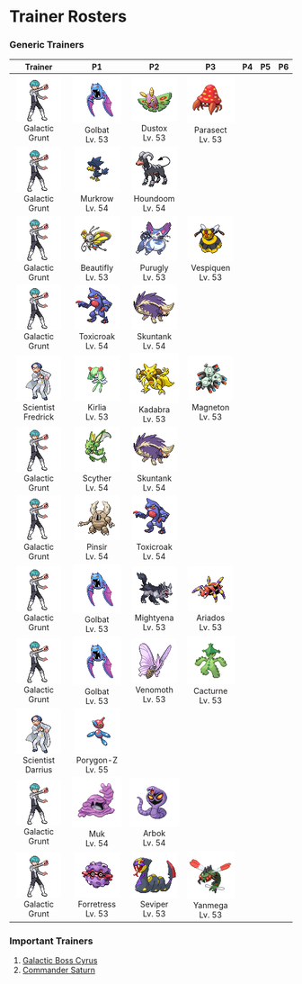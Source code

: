 # Trainer Rosters

### Generic Trainers

| Trainer | P1 | P2 | P3 | P4 | P5 | P6 |
|:-------:|:--:|:--:|:--:|:--:|:--:|:--:|
| ![Galactic Grunt](../../assets/trainers/galactic_grunt.png "Galactic Grunt")<br>Galactic Grunt | ![Golbat](../../assets/sprites/golbat/front.gif "Golbat")<br>Golbat<br>Lv. 53 | ![Dustox](../../assets/sprites/dustox/front.gif "Dustox")<br>Dustox<br>Lv. 53 | ![Parasect](../../assets/sprites/parasect/front.gif "Parasect")<br>Parasect<br>Lv. 53 |
| ![Galactic Grunt](../../assets/trainers/galactic_grunt.png "Galactic Grunt")<br>Galactic Grunt | ![Murkrow](../../assets/sprites/murkrow/front.gif "Murkrow")<br>Murkrow<br>Lv. 54 | ![Houndoom](../../assets/sprites/houndoom/front.gif "Houndoom")<br>Houndoom<br>Lv. 54 |
| ![Galactic Grunt](../../assets/trainers/galactic_grunt.png "Galactic Grunt")<br>Galactic Grunt | ![Beautifly](../../assets/sprites/beautifly/front.gif "Beautifly")<br>Beautifly<br>Lv. 53 | ![Purugly](../../assets/sprites/purugly/front.gif "Purugly")<br>Purugly<br>Lv. 53 | ![Vespiquen](../../assets/sprites/vespiquen/front.gif "Vespiquen")<br>Vespiquen<br>Lv. 53 |
| ![Galactic Grunt](../../assets/trainers/galactic_grunt.png "Galactic Grunt")<br>Galactic Grunt | ![Toxicroak](../../assets/sprites/toxicroak/front.gif "Toxicroak")<br>Toxicroak<br>Lv. 54 | ![Skuntank](../../assets/sprites/skuntank/front.gif "Skuntank")<br>Skuntank<br>Lv. 54 |
| ![Scientist Fredrick](../../assets/trainers/scientist.png "Scientist Fredrick")<br>Scientist Fredrick | ![Kirlia](../../assets/sprites/kirlia/front.gif "Kirlia")<br>Kirlia<br>Lv. 53 | ![Kadabra](../../assets/sprites/kadabra/front.gif "Kadabra")<br>Kadabra<br>Lv. 53 | ![Magneton](../../assets/sprites/magneton/front.gif "Magneton")<br>Magneton<br>Lv. 53 |
| ![Galactic Grunt](../../assets/trainers/galactic_grunt.png "Galactic Grunt")<br>Galactic Grunt | ![Scyther](../../assets/sprites/scyther/front.gif "Scyther")<br>Scyther<br>Lv. 54 | ![Skuntank](../../assets/sprites/skuntank/front.gif "Skuntank")<br>Skuntank<br>Lv. 54 |
| ![Galactic Grunt](../../assets/trainers/galactic_grunt.png "Galactic Grunt")<br>Galactic Grunt | ![Pinsir](../../assets/sprites/pinsir/front.gif "Pinsir")<br>Pinsir<br>Lv. 54 | ![Toxicroak](../../assets/sprites/toxicroak/front.gif "Toxicroak")<br>Toxicroak<br>Lv. 54 |
| ![Galactic Grunt](../../assets/trainers/galactic_grunt.png "Galactic Grunt")<br>Galactic Grunt | ![Golbat](../../assets/sprites/golbat/front.gif "Golbat")<br>Golbat<br>Lv. 53 | ![Mightyena](../../assets/sprites/mightyena/front.gif "Mightyena")<br>Mightyena<br>Lv. 53 | ![Ariados](../../assets/sprites/ariados/front.gif "Ariados")<br>Ariados<br>Lv. 53 |
| ![Galactic Grunt](../../assets/trainers/galactic_grunt.png "Galactic Grunt")<br>Galactic Grunt | ![Golbat](../../assets/sprites/golbat/front.gif "Golbat")<br>Golbat<br>Lv. 53 | ![Venomoth](../../assets/sprites/venomoth/front.gif "Venomoth")<br>Venomoth<br>Lv. 53 | ![Cacturne](../../assets/sprites/cacturne/front.gif "Cacturne")<br>Cacturne<br>Lv. 53 |
| ![Scientist Darrius](../../assets/trainers/scientist.png "Scientist Darrius")<br>Scientist Darrius | ![Porygon-Z](../../assets/sprites/porygon-z/front.gif "Porygon-Z")<br>Porygon-Z<br>Lv. 55 |
| ![Galactic Grunt](../../assets/trainers/galactic_grunt.png "Galactic Grunt")<br>Galactic Grunt | ![Muk](../../assets/sprites/muk/front.gif "Muk")<br>Muk<br>Lv. 54 | ![Arbok](../../assets/sprites/arbok/front.gif "Arbok")<br>Arbok<br>Lv. 54 |
| ![Galactic Grunt](../../assets/trainers/galactic_grunt.png "Galactic Grunt")<br>Galactic Grunt | ![Forretress](../../assets/sprites/forretress/front.gif "Forretress")<br>Forretress<br>Lv. 53 | ![Seviper](../../assets/sprites/seviper/front.gif "Seviper")<br>Seviper<br>Lv. 53 | ![Yanmega](../../assets/sprites/yanmega/front.gif "Yanmega")<br>Yanmega<br>Lv. 53 |


### Important Trainers

1. [Galactic Boss Cyrus](important_trainers.md#galactic-boss-cyrus)
1. [Commander Saturn](important_trainers.md#commander-saturn)
